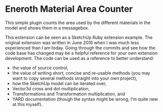 # Eneroth Material Area Counter

This simple plugin counts the area used by the different materials in the model and shows them in a messagebox.

This extension can be seen as a SketchUp Ruby extension example.
The original extension was written in June 2016 when I was much less experienced
than I am today. Going through the commits and see how the code base has changed
may be a helpful reference for your own extension development. The code can be
used as a reference to better understand:
* the value of source control,
* the value of writing short, concise and re-usable methods (you may want to copy several methods straight into your own project),
* how the SketchUp model can be iterated over,
* Vector3d cross and dot multiplication,
* Transformations and Transformation multiplication, and
* YARD documentation (though the syntax might be wrong, I'm quite new at this myself).

